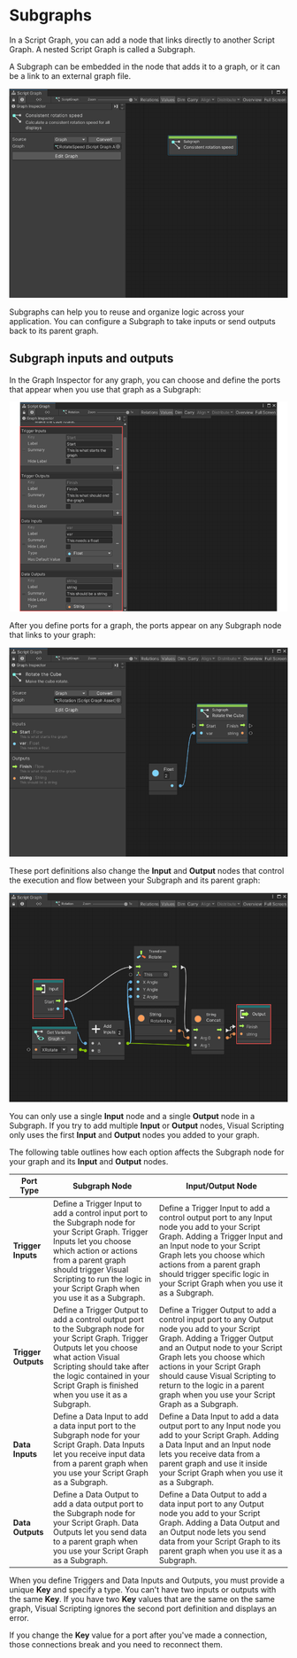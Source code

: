 # Subgraphs

In a Script Graph, you can add a node that links directly to another Script Graph. A nested Script Graph is called a Subgraph. 

A Subgraph can be embedded in the node that adds it to a graph, or it can be a link to an external graph file. 

![An image of the Graph window open to a Script Graph with a Subgraph node.](images/vs-existing-graph-example-subgraph.png)

Subgraphs can help you to reuse and organize logic across your application. You can configure a Subgraph to take inputs or send outputs back to its parent graph. 

## Subgraph inputs and outputs

In the Graph Inspector for any graph, you can choose and define the ports that appear when you use that graph as a Subgraph: 

![An image of the Graph Inspector, showing the options for adding ports to the currently open Script Graph.](images/vs-data-trigger-subgraph-ports.png)

After you define ports for a graph, the ports appear on any Subgraph node that links to your graph: 

![An image of the Graph window, showing a Subgraph node with each type of port defined.](images/vs-subgraph-ports-example.png)

These port definitions also change the **Input** and **Output** nodes that control the execution and flow between your Subgraph and its parent graph: 

![An image of the Graph window, showing the Input and Output nodes with ports. The ports appear after the Script Graph receives port definitions.](images/vs-subgraph-ports-example-2.png)

You can only use a single **Input** node and a single **Output** node in a Subgraph. If you try to add multiple **Input** or **Output** nodes, Visual Scripting only uses the first **Input** and **Output** nodes you added to your graph. 

The following table outlines how each option affects the Subgraph node for your graph and its **Input** and **Output** nodes. 

<table>
<thead>
<tr>
<th><strong>Port Type</strong></th>
<th><strong>Subgraph Node</strong></th>
<th><strong>Input/Output Node</strong></th>
</tr>
</thead>
<tbody>
<tr>
<td><strong>Trigger Inputs</strong></td>
<td>Define a Trigger Input to add a control input port to the Subgraph node for your Script Graph. Trigger Inputs let you choose which action or actions from a parent graph should trigger Visual Scripting to run the logic in your Script Graph when you use it as a Subgraph.</td>
<td>Define a Trigger Input to add a control output port to any Input node you add to your Script Graph. Adding a Trigger Input and an Input node to your Script Graph lets you choose which actions from a parent graph should trigger specific logic in your Script Graph when you use it as a Subgraph.</td>
</tr>
<tr>
<td><strong>Trigger Outputs</strong></td>
<td>Define a Trigger Output to add a control output port to the Subgraph node for your Script Graph. Trigger Outputs let you choose what action Visual Scripting should take after the logic contained in your Script Graph is finished when you use it as a Subgraph.</td>
<td>Define a Trigger Output to add a control input port to any Output node you add to your Script Graph. Adding a Trigger Output and an Output node to your Script Graph lets you choose which actions in your Script Graph should cause Visual Scripting to return to the logic in a parent graph when you use your Script Graph as a Subgraph.</td>
</tr>
<tr>
<td><strong>Data Inputs</strong></td>
<td>Define a Data Input to add a data input port to the Subgraph node for your Script Graph. Data Inputs let you receive input data from a parent graph when you use your Script Graph as a Subgraph.</td>
<td>Define a Data Input to add a data output port to any Input node you add to your Script Graph. Adding a Data Input and an Input node lets you receive data from a parent graph and use it inside your Script Graph when you use it as a Subgraph.</td>
</tr>
<tr>
<td><strong>Data Outputs</strong></td>
<td>Define a Data Output to add a data output port to the Subgraph node for your Script Graph. Data Outputs let you send data to a parent graph when you use your Script Graph as a Subgraph.</td>
<td>Define a Data Output to add a data input port to any Output node you add to your Script Graph. Adding a Data Output and an Output node lets you send data from your Script Graph to its parent graph when you use it as a Subgraph.</td>
</tr>
</tbody>
</table>

When you define Triggers and Data Inputs and Outputs, you must provide a unique **Key** and specify a type. You can't have two inputs or outputs with the same **Key**. If you have two **Key** values that are the same on the same graph, Visual Scripting ignores the second port definition and displays an error. 

If you change the **Key** value for a port after you've made a connection, those connections break and you need to reconnect them.


